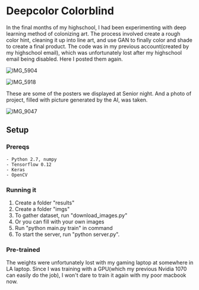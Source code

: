# Deepcolor Colorblind

In the final months of my highschool, I had been experimenting with deep learning method of colonizing art. The process involved create a rough color hint, cleaning it up into line art, and use GAN to finally color and shade to create a final product. The code was in my previous account(created by my highschool email), which was unfortunately lost after my highschool email being disabled. Here I posted them again.

![IMG_5904](https://user-images.githubusercontent.com/37922185/79122597-16bf6680-7d66-11ea-8c2d-00a058295983.PNG)

![IMG_5918](https://user-images.githubusercontent.com/37922185/79122614-263eaf80-7d66-11ea-8650-c94d6b8ab7f8.PNG)

These are some of the posters we displayed at Senior night. And a photo of project, filled with picture generated by the AI, was taken. 

![IMG_9047](https://user-images.githubusercontent.com/37922185/79122821-b5e45e00-7d66-11ea-8e49-391ca3191d46.JPG)

## Setup

### Prereqs
    - Python 2.7, numpy
    - Tensorflow 0.12
    - Keras
    - OpenCV
    
### Running it
1. Create a folder "results"
2. Create a folder "imgs"
3. To gather dataset, run "download_images.py"
4. Or you can fill with your own images 
5. Run "python main.py train" in command
6. To start the server, run "python server.py".

### Pre-trained
The weights were unfortunately lost with my gaming laptop at somewhere in LA laptop. Since I was training with a GPU(which my previous Nvidia 1070 can easily do the job), I won't dare to train it again with my poor macbook now.


